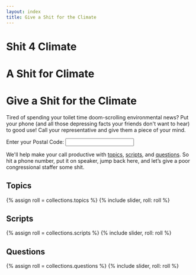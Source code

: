 ```yaml
---
layout: index
title: Give a Shit for the Climate
---
```


<h1 class="s4c-only-small-phones">Shit 4 Climate</h1>
<h1 class="s4c-only-medium-phones">A Shit for Climate</h1>
<h1 class="s4c-only-large-phones">Give a Shit for the Climate</h1>

Tired of spending your toilet time doom-scrolling environmental news?
Put your phone (and all those depressing facts your friends don't want
to hear) to good use!  Call your representative and give them a piece
of your mind.

<form class="w3-container w3-margin">
Enter your <label>Postal Code:</label>
<input type="text" name="postal-code" id="postal-code" autocomplete="postal-code" onInput="zip_key_press()"></input>
</form>

<!-- TODO: Instead back to one div and add each as a ul>li or something. -->
<div class="w3-container w3-margin" id="call-representative-by-zip"></div>
<div class="w3-container w3-margin" id="call-senator-by-zip"></div>
<div class="w3-container w3-margin" id="call-state-representative-by-zip"></div>

We'll help make your call productive with
[topics](#topics),
[scripts](#scripts), and
[questions](#questions).
So hit a phone number, put it on speaker, jump back here, and let’s
give a poor congressional staffer some shit.

<div id="call-link"></div>

Topics
------

{% assign roll = collections.topics %}
{% include slider, roll: roll %}

Scripts
-------

{% assign roll = collections.scripts %}
{% include slider, roll: roll %}

Questions
---------

{% assign roll = collections.questions %}
{% include slider, roll: roll %}
